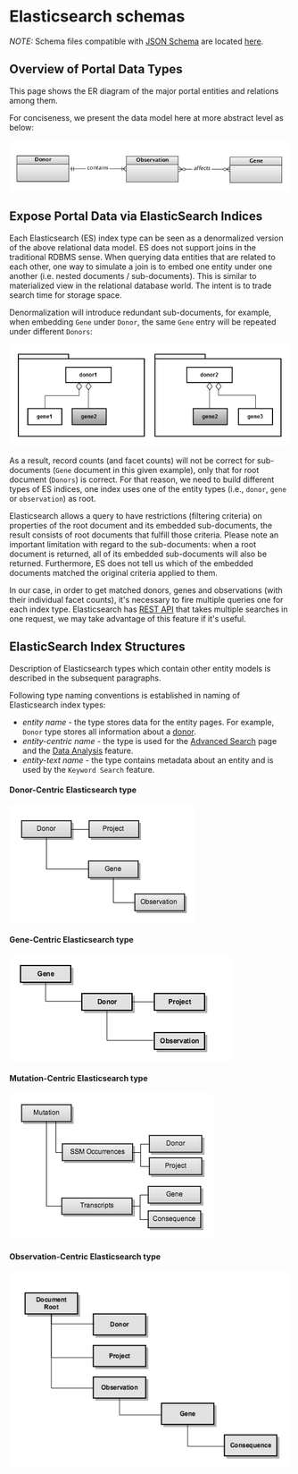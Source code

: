 Elasticsearch schemas
===

*NOTE:* Schema files compatible with [JSON Schema](http://json-schema.org/) are located [here](src/main/resources/org/icgc/dcc/release/resources/schemas).

## Overview of Portal Data Types

This page shows the ER diagram of the major portal entities and relations among them.

For conciseness, we present the data model here at more abstract level as below:

![](docs/images/schema/donorGeneObsIndex.png)

## Expose Portal Data via ElasticSearch Indices

Each Elasticsearch (ES) index type can be seen as a denormalized version of the above relational data model. ES does not support joins in the traditional RDBMS sense. When querying data entities that are related to each other, one way to simulate a join is to embed one entity under one another (i.e. nested documents / sub-documents). This is similar to materialized view in the relational database world. The intent is to trade search time for storage space.

Denormalization will introduce redundant sub-documents, for example, when embedding `Gene` under `Donor`, the same `Gene` entry will be repeated under different `Donors`:

![](docs/images/schema/index-denomalization.png)

As a result, record counts (and facet counts) will not be correct for sub-documents (`Gene` document in this given example), only that for root document (`Donors`) is correct. For that reason, we need to build different types of ES indices, one index uses one of the entity types (i.e., `donor`, `gene` or `observation`) as root.

Elasticsearch allows a query to have restrictions (filtering criteria) on properties of the root document and its embedded sub-documents, the result consists of root documents that fulfill those criteria. Please note an important limitation with regard to the sub-documents: when a root document is returned, all of its embedded sub-documents will also be returned. Furthermore, ES does not tell us which of the embedded documents matched the original criteria applied to them. 

In our case, in order to get matched donors, genes and observations (with their individual facet counts), it's necessary to fire multiple queries one for each index type. Elasticsearch has [REST API](https://www.elastic.co/guide/en/elasticsearch/reference/current/search-multi-search.html) that takes multiple searches in one request, we may take advantage of this feature if it's useful.

## ElasticSearch Index Structures

Description of Elasticsearch types which contain other entity models is described in the subsequent paragraphs.

Following type naming conventions is established in naming of Elasticsearch index types:

- *entity name* - the type stores data for the entity pages. For example, `Donor` type stores all information about a [donor](https://dcc.icgc.org/donors/DO222843).
- *entity-centric name* - the type is used for the [Advanced Search](https://dcc.icgc.org/search) page and the [Data Analysis](https://dcc.icgc.org/analysis/sets) feature.
- *entity-text name* - the type contains metadata about an entity and is used by the `Keyword Search` feature.


#### Donor-Centric Elasticsearch type

![](docs/images/schema/donorCentricIndex.png)

#### Gene-Centric Elasticsearch type

![](docs/images/schema/geneCentricIndex.png)

#### Mutation-Centric Elasticsearch type

![](docs/images/schema/mutationCentricIndex.png)

#### Observation-Centric Elasticsearch type

![](docs/images/schema/observationCentricIndex.png)